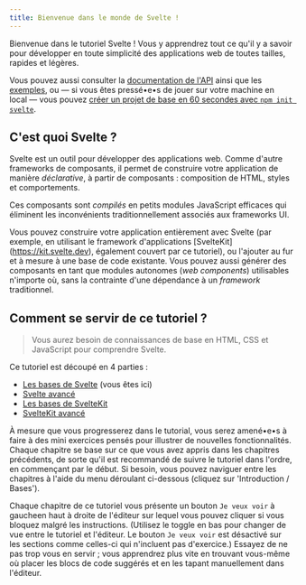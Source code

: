 ```yaml
---
title: Bienvenue dans le monde de Svelte !
---
```


Bienvenue dans le tutoriel Svelte ! Vous y apprendrez tout ce qu'il y a savoir pour développer en toute simplicité des applications web de toutes tailles, rapides et légères.

Vous pouvez aussi consulter la [documentation de l'API](https://svelte.dev/docs) ainsi que les [exemples](https://svelte.dev/examples), ou — si vous êtes pressé•e•s de jouer sur votre machine en local — vous pouvez [créer un projet de base en 60 secondes avec `npm init svelte`](https://svelte.dev/docs/introduction#start-a-new-project).

## C'est quoi Svelte ?

Svelte est un outil pour développer des applications web. Comme d'autre frameworks de composants, il permet de construire votre application de manière _déclarative_, à partir de composants : composition de HTML, styles et comportements.

Ces composants sont _compilés_ en petits modules JavaScript efficaces qui éliminent les inconvénients traditionnellement associés aux frameworks UI.

Vous pouvez construire votre application entièrement avec Svelte (par exemple, en utilisant le framework d'applications [SvelteKit] (https://kit.svelte.dev), également couvert par ce tutoriel), ou l'ajouter au fur et à mesure à une base de code existante. Vous pouvez aussi générer des composants en tant que modules autonomes (<span class='vo'>_web components_</span>) utilisables n'importe où, sans la contrainte d'une dépendance à un <span class='vo'>_framework_</span> traditionnel.

## Comment se servir de ce tutoriel ?

> Vous aurez besoin de connaissances de base en HTML, CSS et JavaScript pour comprendre Svelte.

Ce tutoriel est découpé en 4 parties :

- [Les bases de Svelte](/tutorial/welcome-to-svelte) (vous êtes ici)
- [Svelte avancé](/tutorial/tweens)
- [Les bases de SvelteKit](/tutorial/introducing-sveltekit)
- [SvelteKit avancé](/tutorial/optional-params)

À mesure que vous progresserez dans le tutorial, vous serez amené•e•s à faire à des mini exercices pensés pour illustrer de nouvelles fonctionnalités. Chaque chapitre se base sur ce que vous avez appris dans les chapitres précédents, de sorte qu'il est recommandé de suivre le tutoriel dans l'ordre, en commençant par le début. Si besoin, vous pouvez naviguer entre les chapitres à l'aide du menu déroulant ci-dessous (cliquez sur 'Introduction / Bases').

Chaque chapitre de ce tutoriel vous présente un bouton `Je veux voir` <span class="desktop">à gauche</span><span class="mobile">en haut à droite</span> de l'éditeur sur lequel vous pouvez cliquer si vous bloquez malgré les instructions. (<span class="mobile">Utilisez le toggle en bas pour changer de vue entre le tutoriel et l'éditeur. </span>Le bouton `Je veux voir` est désactivé sur les sections comme celles-ci qui n'incluent pas d'exercice.) Essayez de ne pas trop vous en servir ; vous apprendrez plus vite en trouvant vous-même où placer les blocs de code suggérés et en les tapant manuellement dans l'éditeur.
